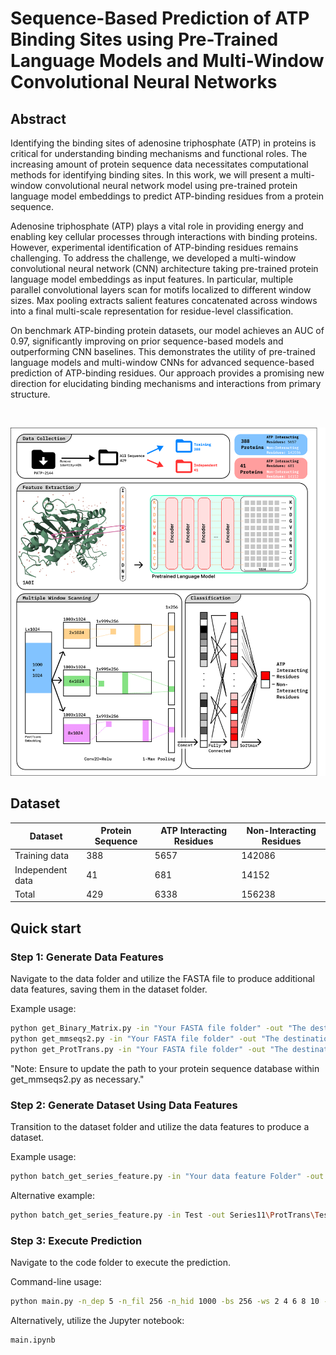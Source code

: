 # Sequence-Based Prediction of ATP Binding Sites using Pre-Trained Language Models and Multi-Window Convolutional Neural Networks


## Abstract <a name="abstract"></a>
Identifying the binding sites of adenosine triphosphate (ATP) in proteins is critical for understanding binding mechanisms and functional roles. The increasing amount of protein sequence data necessitates computational methods for identifying binding sites. In this work, we will present a multi-window convolutional neural network model using pre-trained protein language model embeddings to predict ATP-binding residues from a protein sequence.

Adenosine triphosphate (ATP) plays a vital role in providing energy and enabling key cellular processes through interactions with binding proteins. However, experimental identification of ATP-binding residues remains challenging. To address the challenge, we developed a multi-window convolutional neural network (CNN) architecture taking pre-trained protein language model embeddings as input features. In particular, multiple parallel convolutional layers scan for motifs localized to different window sizes. Max pooling extracts salient features concatenated across windows into a final multi-scale representation for residue-level classification.

On benchmark ATP-binding protein datasets, our model achieves an AUC of 0.97, significantly improving on prior sequence-based models and outperforming CNN baselines. This demonstrates the utility of pre-trained language models and multi-window CNNs for advanced sequence-based prediction of ATP-binding residues. Our approach provides a promising new direction for elucidating binding mechanisms and interactions from primary structure.

<br>

![workflow](https://github.com/B1607/ATPirP/blob/8dda76bf92fe8127ed4e21a740aa6d02e9298d94/other/Figure.png)
## Dataset <a name="Dataset"></a>

| Dataset            | Protein Sequence | ATP Interacting Residues | Non-Interacting Residues |
|--------------------|------------------|--------------------------|--------------------------|
| Training data      | 388              | 5657                     | 142086                   |
| Independent data   | 41               | 681                      | 14152                    |
| Total              | 429              | 6338                     | 156238                   |


## Quick start <a name="quickstart"></a>

### Step 1: Generate Data Features

Navigate to the data folder and utilize the FASTA file to produce additional data features, saving them in the dataset folder.

Example usage:
```bash
python get_Binary_Matrix.py -in "Your FASTA file folder" -out "The destination folder of your output"
python get_mmseqs2.py -in "Your FASTA file folder" -out "The destination folder of your output"
python get_ProtTrans.py -in "Your FASTA file folder" -out "The destination folder of your output"
```
"Note: Ensure to update the path to your protein sequence database within get_mmseqs2.py as necessary."
### Step 2: Generate Dataset Using Data Features

Transition to the dataset folder and utilize the data features to produce a dataset.

Example usage:
```bash
python batch_get_series_feature.py -in "Your data feature Folder" -out "The destination folder of your output" -script get_series_feature.py -num 10 -old_ext "The data format of your data feature" -new_ext ".set" -w "num_dependent"
```
Alternative example:
```bash
python batch_get_series_feature.py -in Test -out Series11\ProtTrans\Test -script get_series_feature.py -num 10 -old_ext ".porttrans" -new_ext ".set" -w 5
```

### Step 3: Execute Prediction

Navigate to the code folder to execute the prediction.

Command-line usage:
```bash
python main.py -n_dep 5 -n_fil 256 -n_hid 1000 -bs 256 -ws 2 4 6 8 10 -nf 20 -e 20 -df "ProtTrans" -val "independent"
```
Alternatively, utilize the Jupyter notebook:
```bash
main.ipynb
```


